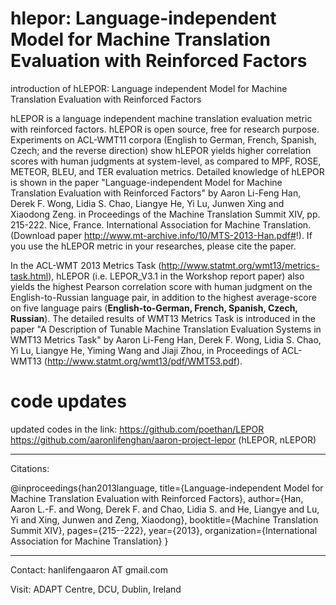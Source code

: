 hlepor: Language-independent Model for Machine Translation Evaluation with Reinforced Factors
====================

introduction of hLEPOR: Language independent Model for Machine Translation Evaluation with Reinforced Factors

hLEPOR is a language independent machine translation evaluation metric with reinforced factors. hLEPOR is open source, 
free for research purpose. Experiments on ACL-WMT11 corpora (English to German, French, Spanish, Czech; and the reverse
direction) show hLEPOR yields higher correlation scores with human judgments at system-level, as compared to MPF, ROSE,
METEOR, BLEU, and TER evaluation metrics. Detailed knowledge of hLEPOR is shown in the paper "Language-independent Model
for Machine Translation Evaluation with Reinforced Factors" by Aaron Li-Feng Han, Derek F. Wong, Lidia S. Chao, Liangye
He, Yi Lu, Junwen Xing and Xiaodong Zeng. in Proceedings of the Machine Translation Summit XIV, pp. 215-222. Nice, France. 
International Association for Machine Translation. (Download paper http://www.mt-archive.info/10/MTS-2013-Han.pdf#!). If you use the 
hLEPOR metric in your researches, please cite the paper.

In the ACL-WMT 2013 Metrics Task (http://www.statmt.org/wmt13/metrics-task.html), hLEPOR (i.e. LEPOR_V3.1 in the 
Workshop report paper) also yields the highest Pearson correlation score with human judgment on the English-to-Russian 
language pair, in addition to the highest average-score on five language pairs 
(**English-to-German, French, Spanish, Czech, Russian**). The detailed results of WMT13 Metrics Task is introduced in
the paper "A Description of Tunable Machine Translation Evaluation Systems in WMT13 Metrics Task" by Aaron Li-Feng Han, 
Derek F. Wong, Lidia S. Chao, Yi Lu, Liangye He, Yiming Wang and Jiaji Zhou, in Proceedings of ACL-WMT13 
(http://www.statmt.org/wmt13/pdf/WMT53.pdf).

# code updates
updated codes in the link: 
https://github.com/poethan/LEPOR 
https://github.com/aaronlifenghan/aaron-project-lepor (hLEPOR, nLEPOR)

--------
Citations:

@inproceedings{han2013language,
  title={Language-independent Model for Machine Translation Evaluation with Reinforced Factors},
  author={Han, Aaron L.-F. and Wong, Derek F. and Chao, Lidia S. and He, Liangye and Lu, Yi and Xing, Junwen and Zeng, Xiaodong},
  booktitle={Machine Translation Summit XIV},
  pages={215--222},
  year={2013},
  organization={International Association for Machine Translation}
}

-------------

Contact: hanlifengaaron AT gmail.com

Visit: ADAPT Centre, DCU, Dublin, Ireland
